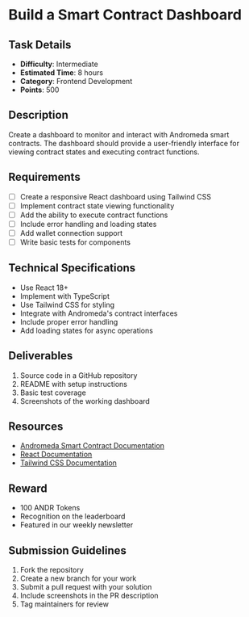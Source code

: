 # Build a Smart Contract Dashboard

## Task Details
- **Difficulty**: Intermediate
- **Estimated Time**: 8 hours
- **Category**: Frontend Development
- **Points**: 500

## Description
Create a dashboard to monitor and interact with Andromeda smart contracts. The dashboard should provide a user-friendly interface for viewing contract states and executing contract functions.

## Requirements
- [ ] Create a responsive React dashboard using Tailwind CSS
- [ ] Implement contract state viewing functionality
- [ ] Add the ability to execute contract functions
- [ ] Include error handling and loading states
- [ ] Add wallet connection support
- [ ] Write basic tests for components

## Technical Specifications
- Use React 18+
- Implement with TypeScript
- Use Tailwind CSS for styling
- Integrate with Andromeda's contract interfaces
- Include proper error handling
- Add loading states for async operations

## Deliverables
1. Source code in a GitHub repository
2. README with setup instructions
3. Basic test coverage
4. Screenshots of the working dashboard

## Resources
- [Andromeda Smart Contract Documentation](https://docs.andromedaprotocol.io/smart-contracts)
- [React Documentation](https://reactjs.org)
- [Tailwind CSS Documentation](https://tailwindcss.com)

## Reward
- 100 ANDR Tokens
- Recognition on the leaderboard
- Featured in our weekly newsletter

## Submission Guidelines
1. Fork the repository
2. Create a new branch for your work
3. Submit a pull request with your solution
4. Include screenshots in the PR description
5. Tag maintainers for review 